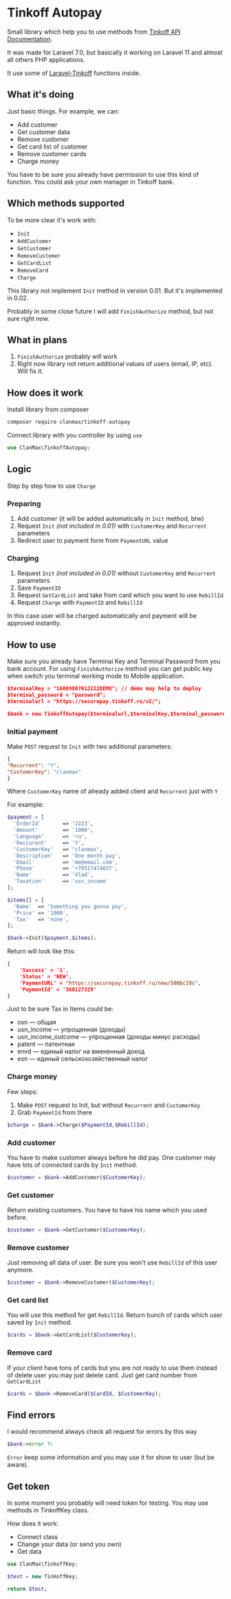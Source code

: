 # Tinkoff Autopay

Small library which help you to use methods from [Tinkoff API Documentation](https://www.tinkoff.ru/kassa/dev/payments/).

It was made for Laravel 7.0, but basically it working on Laravel 11 and almost all others PHP applications. 

It use some of [Laravel-Tinkoff](https://github.com/kenvel/laravel-tinkoff) functions inside.

## What it's doing

Just basic things. For example, we can:

- Add customer
- Get customer data
- Remove customer
- Get card list of customer
- Remove customer cards
- Charge money

You have to be sure you already have permission to use this kind of function. You could ask your own manager in Tinkoff bank.

## Which methods supported

To be more clear it's work with:

- `Init`
- `AddCustomer`
- `GetCustomer`
- `RemoveCustomer`
- `GetCardList`
- `RemoveCard`
- `Charge`

This library not implement `Init` method in version 0.01. But it's implemented in 0.02.

Probably in some close future I will add `FinishAuthorize` method, but not sure right now.

## What in plans

1. `FinishAuthorize` probably will work
2. Right now library not return additional values of users (email, IP, etc). Will fix it.

## How does it work

Install library from composer

```bash
composer require clanmax/tinkoff-autopay
```

Connect library with you controller by using `use`

```php
use ClanMax\TinkoffAutopay;
```

## Logic

Step by step how to use `Charge`

### Preparing

1. Add customer (it will be added automatically in `Init` method, btw)
2. Request `Init` *(not included in 0.01)* with `CustomerKey` and `Recurrent` parameters
3. Redirect user to payment form from `PaymentURL` value

### Charging

1. Request `Init` *(not included in 0.01)* without `CustomerKey` and `Recurrent` parameters
2. Save `PaymentID`
3. Request `GetCardList` and take from card which you want to use `RebillId`
4. Request `Charge` with `PaymentID` and `RebillId`

In this case user will be charged automatically and payment will be approved instantly.

## How to use

Make sure you already have Terminal Key and Terminal Password from you bank account. For using `FinishAuthorize` method you can get public key when switch you terminal working mode to Mobile application.

```json
$terminalKey = "16009807012222DEMO"; // demo may help to deploy
$terminal_password = "password";
$terminalurl = "https://securepay.tinkoff.ru/v2/";

$bank = new TinkoffAutopay($terminalurl,$terminalKey,$terminal_password);
```

### Initial payment

Make `POST` request to `Init` with two additional parameters:

```json
{
"Recurrent": "Y",
"CustomerKey": "clanmax"
}
```

Where `CustomerKey` name of already added client and `Recurrent` just with `Y`

For example:

```php
$payment = [
  'OrderId'       => '2223',
  'Amount'        => '1000',
  'Language'      => 'ru',
  'Reccurent'     => 'Y',
  'CustomerKey'   => "clanmax",
  'Description'   => 'One month pay',
  'Email'         => 'me@email.com',
  'Phone'         => '+79517474837',
  'Name'          => 'Vlad',
  'Taxation'      => 'usn_income'
];

$items[] = [
  'Name'  => 'Something you gonna pay',
  'Price' => '1000',    
  'Tax'   => 'none',
];

$bank->Init($payment,$items);
```

Return will look like this:

```json
{
	'Success' = '1',
	'Status' = 'NEW',
	'PaymentURL' = "https://securepay.tinkoff.ru/new/58NbcI0s",
	'PaymentId' = '360127329'
}
```

Just to be sure Tax in Items could be:
- osn — общая
- usn_income — упрощенная (доходы)
- usn_income_outcome — упрощенная (доходы минус расходы)
- patent — патентная
- envd — единый налог на вмененный доход
- esn — единый сельскохозяйственный налог

### Charge money

Few steps:

1. Make `POST` request to Init, but without `Recurrent` and `CustomerKey`
2. Grab `PaymentId` from there

```php
$charge = $bank->Charge($PaymentId,$RebillId);
```

### Add customer

You have to make customer always before he did pay. One customer may have lots of connected cards by `Init` method.

```php
$customer = $bank->AddCustomer($CustomerKey);
```

### Get customer

Return existing customers. You have to have his name which you used before.

```php
$customer = $bank->GetCustomer($CustomerKey);
```

### Remove customer

Just removing all data of user. Be sure you won't use `RebillId` of this user anymore.

```php
$customer = $bank->RemoveCustomer($CustomerKey);
```

### Get card list

You will use this method for get `RebillId`. Return bunch of cards which user saved by `Init` method.

```php
$cards = $bank->GetCardList($CustomerKey);
```

### Remove card

If your client have tons of cards but you are not ready to use them instead of delete user you may just delete card. Just get card number from `GetCardList`

```php
$cards = $bank->RemoveCard($CardId, $CustomerKey);
```

## Find errors

I would recommend always check all request for errors by this way

```php
$bank->error ?:  
```

`Error` keep some information and you may use it for show to user (but be aware).

## Get token

In some moment you probably will need token for testing. You may use methods in TinkoffKey class.

How does it work:

- Connect class
- Change your data (or send you own)
- Get data

```php
use ClanMax\TinkoffKey;

$test = new TinkoffKey;

return $test;
```
